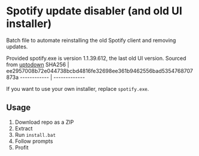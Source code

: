 # Spotify update disabler (and old UI installer)
Batch file to automate reinstalling the old Spotify client and removing updates.


Provided spotify.exe is version 1.1.39.612, the last old UI version. Sourced from [uptodown](https://spotify.en.uptodown.com/windows/download/2368262)
SHA256 | ee2957008b72e044738bcbd4816fe32698ee361b9462556bad5354768707873a
------------ | -------------

If you want to use your own installer, replace `spotify.exe`.

## Usage
1. Download repo as a ZIP
2. Extract
3. Run `install.bat`
4. Follow prompts
5. Profit
